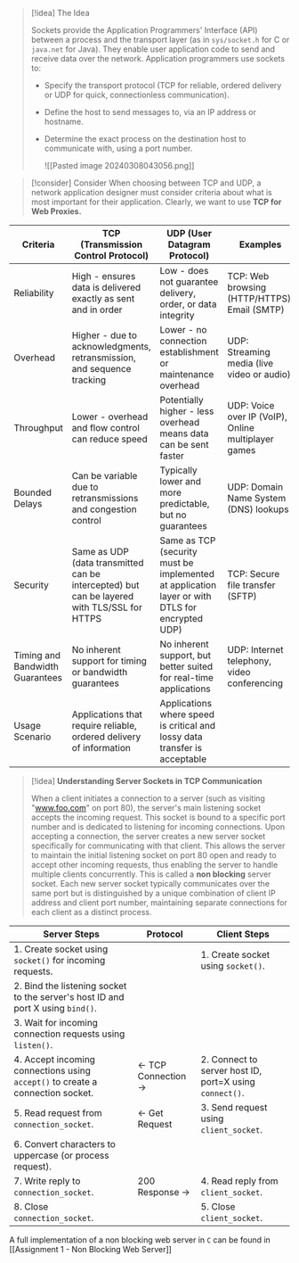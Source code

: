 
> [!idea] The Idea
>
> Sockets provide the Application Programmers' Interface (API) between a process and the transport layer (as in `sys/socket.h` for C or `java.net` for Java). They enable user application code to send and receive data over the network. Application programmers use sockets to:
>
> - Specify the transport protocol (TCP for reliable, ordered delivery or UDP for quick, connectionless communication).
> - Define the host to send messages to, via an IP address or hostname.
> - Determine the exact process on the destination host to communicate with, using a port number.
>   
>   ![[Pasted image 20240308043056.png]]


> [!consider] Consider
> When choosing between TCP and UDP, a network application designer must consider criteria about what is most important for their application. Clearly, we want to use **TCP for Web Proxies.**

| **Criteria**                        | **TCP (Transmission Control Protocol)**                                                         | **UDP (User Datagram Protocol)**                                                                   | **Examples**                                            |
| ------------------------------- | ------------------------------------------------------------------------------------------- | ---------------------------------------------------------------------------------------------- | --------------------------------------------------- |
| Reliability                     | High - ensures data is delivered exactly as sent and in order                               | Low - does not guarantee delivery, order, or data integrity                                    | TCP: Web browsing (HTTP/HTTPS), Email (SMTP)        |
| Overhead                        | Higher - due to acknowledgments, retransmission, and sequence tracking                      | Lower - no connection establishment or maintenance overhead                                    | UDP: Streaming media (live video or audio)          |
| Throughput                      | Lower - overhead and flow control can reduce speed                                          | Potentially higher - less overhead means data can be sent faster                               | UDP: Voice over IP (VoIP), Online multiplayer games |
| Bounded Delays                  | Can be variable due to retransmissions and congestion control                               | Typically lower and more predictable, but no guarantees                                        | UDP: Domain Name System (DNS) lookups               |
| Security                        | Same as UDP (data transmitted can be intercepted) but can be layered with TLS/SSL for HTTPS | Same as TCP (security must be implemented at application layer or with DTLS for encrypted UDP) | TCP: Secure file transfer (SFTP)                    |
| Timing and Bandwidth Guarantees | No inherent support for timing or bandwidth guarantees                                      | No inherent support, but better suited for real-time applications                              | UDP: Internet telephony, video conferencing         |
| Usage Scenario                  | Applications that require reliable, ordered delivery of information                         | Applications where speed is critical and lossy data transfer is acceptable                     |                                                     |

> [!idea] **Understanding Server Sockets in TCP Communication**
>
> When a client initiates a connection to a server (such as visiting "www.foo.com" on port 80), the server's main listening socket accepts the incoming request. This socket is bound to a specific port number and is dedicated to listening for incoming connections. Upon accepting a connection, the server creates a new server socket specifically for communicating with that client. This allows the server to maintain the initial listening socket on port 80 open and ready to accept other incoming requests, thus enabling the server to handle multiple clients concurrently. This is called a **non blocking** server socket. Each new server socket typically communicates over the same port but is distinguished by a unique combination of client IP address and client port number, maintaining separate connections for each client as a distinct process.


| **Server Steps**                                                                | **Protocol**                              | **Client Steps**                                        |
| ------------------------------------------------------------------------------- | ----------------------------------------- | ------------------------------------------------------- |
| 1. Create socket using `socket()` for incoming requests.                        |                                           | 1. Create socket using `socket()`.                      |
| 2. Bind the listening socket to the server's host ID and port X using `bind()`. |                                           |                                                         |
| 3. Wait for incoming connection requests using `listen()`.                      |                                           |                                                         |
| 4. Accept incoming connections using `accept()` to create a connection socket.  | $\leftarrow$ TCP Connection $\rightarrow$ | 2. Connect to server host ID, port=X using `connect()`. |
| 5. Read request from `connection_socket`.                                       | $\leftarrow$ Get Request                  | 3. Send request using `client_socket`.                  |
| 6. Convert characters to uppercase (or process request).                        |                                           |                                                         |
| 7. Write reply to `connection_socket`.                                          | $200$ Response $\rightarrow$              | 4. Read reply from `client_socket`.                     |
| 8. Close `connection_socket`.                                                   |                                           | 5. Close `client_socket`.                               |
A full implementation of a non blocking web server in `C` can be found in [[Assignment 1 - Non Blocking Web Server]]

